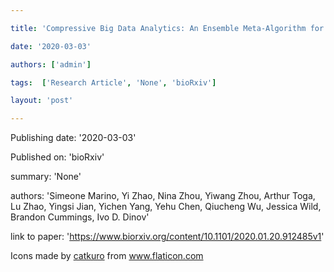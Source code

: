 ---
title: 'Compressive Big Data Analytics: An Ensemble Meta-Algorithm for High-dimensional Multisource Datasets'
date: '2020-03-03'
authors: ['admin']
tags:  ['Research Article', 'None', 'bioRxiv']
layout: 'post'
---
Publishing date: '2020-03-03'

Published on: 'bioRxiv'

summary: 'None'

authors: 'Simeone Marino, Yi Zhao, Nina Zhou, Yiwang Zhou, Arthur Toga, Lu Zhao, Yingsi Jian, Yichen Yang, Yehu Chen, Qiucheng Wu, Jessica Wild, Brandon Cummings,  Ivo D. Dinov'

link to paper: 'https://www.biorxiv.org/content/10.1101/2020.01.20.912485v1'

Icons made by <a href="https://www.flaticon.com/free-icon/bookshelves_3576884" title="catkuro">catkuro</a> from <a href="https://www.flaticon.com/" title="Flaticon"> www.flaticon.com</a>